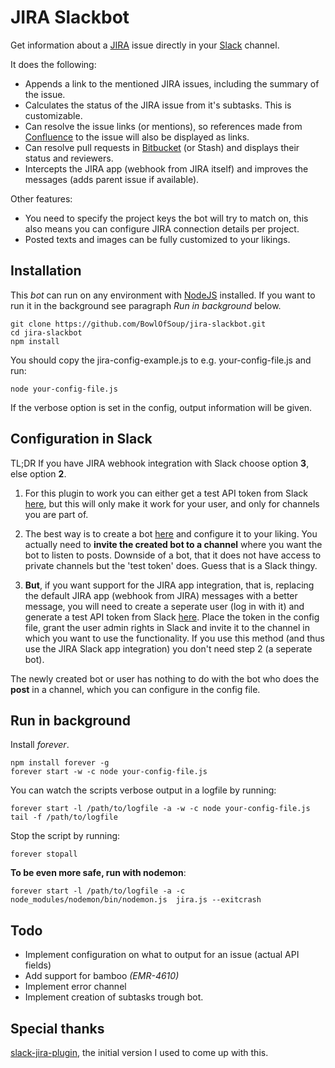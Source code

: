 # JIRA Slackbot

Get information about a [JIRA](https://www.atlassian.com/software/jira) issue directly in your [Slack](http://slack.com) channel.

It does the following:

- Appends a link to the mentioned JIRA issues, including the summary of the issue.
- Calculates the status of the JIRA issue from it's subtasks. This is customizable.
- Can resolve the issue links (or mentions), so references made from [Confluence](https://www.atlassian.com/software/confluence) to the issue will also be displayed as links. 
- Can resolve pull requests in [Bitbucket](https://www.atlassian.com/software/bitbucket) (or Stash) and displays their status and reviewers.
- Intercepts the JIRA app (webhook from JIRA itself) and improves the messages (adds parent issue if available).

Other features:

- You need to specify the project keys the bot will try to match on, this also means you can configure JIRA connection details per project.
- Posted texts and images can be fully customized to your likings.

## Installation

This *bot* can run on any environment with [NodeJS](https://nodejs.org) installed. 
If you want to run it in the background see paragraph _Run in background_ below.

```
git clone https://github.com/BowlOfSoup/jira-slackbot.git
cd jira-slackbot
npm install
```

You should copy the jira-config-example.js to e.g. your-config-file.js and run:

    node your-config-file.js

If the verbose option is set in the config, output information will be given.

## Configuration in Slack
TL;DR If you have JIRA webhook integration with Slack choose option **3**, else option **2**.

1. For this plugin to work you can either get a test API token from Slack [here](https://api.slack.com/docs/oauth-test-tokens),
but this will only make it work for your user, and only for channels you are part of.

2. The best way is to create a bot [here](https://medicoredevelopment.slack.com/apps/A0F7YS25R-bots) and configure it to your liking.
You actually need to **invite the created bot to a channel** where you want the bot to listen to posts. 
Downside of a bot, that it does not have access to private channels but the 'test token' does. Guess that is a Slack thingy.

3. **But**, if you want support for the JIRA app integration, that is, replacing the default JIRA app (webhook from JIRA) messages with a better message, 
you will need to create a seperate user (log in with it) and generate a test API token from Slack [here](https://api.slack.com/docs/oauth-test-tokens). Place the token in the config file, grant the user admin rights in Slack and invite it to the channel in which you want to use the functionality.
If you use this method (and thus use the JIRA Slack app integration) you don't need step 2 (a seperate bot).

The newly created bot or user has nothing to do with the bot who does the **post** in a channel, which you can configure in the config file.

## Run in background
Install _forever_.

    npm install forever -g
    forever start -w -c node your-config-file.js

You can watch the scripts verbose output in a logfile by running:

    forever start -l /path/to/logfile -a -w -c node your-config-file.js
    tail -f /path/to/logfile

Stop the script by running:

    forever stopall

**To be even more safe, run with nodemon**:

    forever start -l /path/to/logfile -a -c node_modules/nodemon/bin/nodemon.js  jira.js --exitcrash

## Todo

- Implement configuration on what to output for an issue (actual API fields)
- Add support for bamboo _(EMR-4610)_
- Implement error channel
- Implement creation of subtasks trough bot.

## Special thanks

[slack-jira-plugin](https://github.com/gsingers/slack-jira-plugin), the initial version I used to come up with this.
